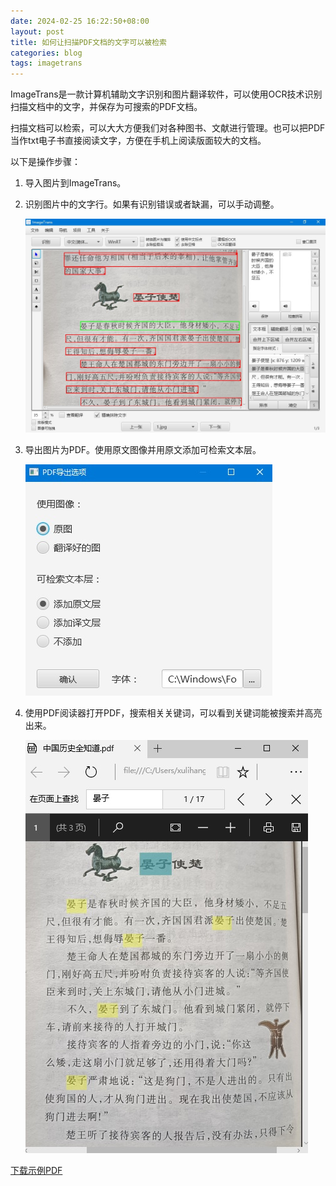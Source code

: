 ```yaml
---
date: 2024-02-25 16:22:50+08:00
layout: post
title: 如何让扫描PDF文档的文字可以被检索
categories: blog
tags: imagetrans
---
```


ImageTrans是一款计算机辅助文字识别和图片翻译软件，可以使用OCR技术识别扫描文档中的文字，并保存为可搜索的PDF文档。

扫描文档可以检索，可以大大方便我们对各种图书、文献进行管理。也可以把PDF当作txt电子书直接阅读文字，方便在手机上阅读版面较大的文档。

以下是操作步骤：

1. 导入图片到ImageTrans。
2. 识别图片中的文字行。如果有识别错误或者缺漏，可以手动调整。

   ![首页](/album/searchablePDF/home-zh.jpg)
   
3. 导出图片为PDF。使用原文图像并用原文添加可检索文本层。

   ![导出选项](/album/searchablePDF/export-zh.jpg)
   
4. 使用PDF阅读器打开PDF，搜索相关关键词，可以看到关键词能被搜索并高亮出来。

   ![PDF阅读器](/album/searchablePDF/pdf-viewer.jpg)
   
   
[下载示例PDF](https://github.com/xulihang/BasicCAT-website/releases/download/attachments/searchablePDF.pdf)

